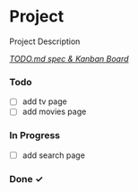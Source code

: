 # Project

Project Description

<em>[TODO.md spec & Kanban Board](https://bit.ly/3fCwKfM)</em>

### Todo

- [ ] add tv page  
- [ ] add movies page  

### In Progress

- [ ] add search page  

### Done ✓


